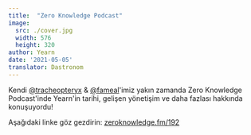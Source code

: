 ```yaml
---
title:  "Zero Knowledge Podcast"
image:
  src: ./cover.jpg
  width: 576
  height: 320
author: Yearn
date: '2021-05-05'
translator: Dastronom
---
```


Kendi [@tracheopteryx](https://twitter.com/tracheopteryx) & [@fameal](https://twitter.com/fameal)'imiz yakın zamanda Zero Knowledge Podcast'inde Yearn'in tarihi, gelişen yönetişim ve daha fazlası hakkında konuşuyordu!

Aşağıdaki linke göz gezdirin:
[zeroknowledge.fm/192](https://www.zeroknowledge.fm/192)
